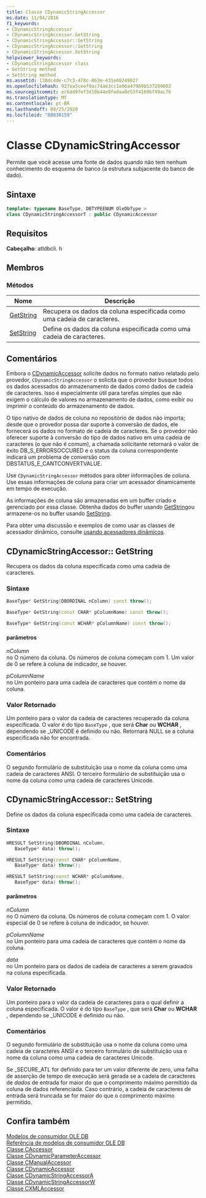 ```yaml
---
title: Classe CDynamicStringAccessor
ms.date: 11/04/2016
f1_keywords:
- CDynamicStringAccessor
- CDynamicStringAccessor.GetString
- CDynamicStringAccessor::GetString
- CDynamicStringAccessor::SetString
- CDynamicStringAccessor.SetString
helpviewer_keywords:
- CDynamicStringAccessor class
- GetString method
- SetString method
ms.assetid: 138dc4de-c7c3-478c-863e-431e48249027
ms.openlocfilehash: 927ea5ceef9ac74ae3cc1e06a47969b537209002
ms.sourcegitcommit: ec6dd97ef3d10b44e0fedaa8e53f41696f49ac7b
ms.translationtype: MT
ms.contentlocale: pt-BR
ms.lasthandoff: 08/25/2020
ms.locfileid: "88838159"
---
```

# <a name="cdynamicstringaccessor-class"></a>Classe CDynamicStringAccessor

Permite que você acesse uma fonte de dados quando não tem nenhum conhecimento do esquema de banco (a estrutura subjacente do banco de dado).

## <a name="syntax"></a>Sintaxe

```cpp
template< typename BaseType, DBTYPEENUM OleDbType >
class CDynamicStringAccessorT : public CDynamicAccessor
```

## <a name="requirements"></a>Requisitos

**Cabeçalho**: atldbcli. h

## <a name="members"></a>Membros

### <a name="methods"></a>Métodos

| Nome | Descrição |
|-|-|
|[GetString](#getstring)|Recupera os dados da coluna especificada como uma cadeia de caracteres.|
|[SetString](#setstring)|Define os dados da coluna especificada como uma cadeia de caracteres.|

## <a name="remarks"></a>Comentários

Embora o [CDynamicAccessor](../../data/oledb/cdynamicaccessor-class.md) solicite dados no formato nativo relatado pelo provedor, `CDynamicStringAccessor` o solicita que o provedor busque todos os dados acessados do armazenamento de dados como dados de cadeia de caracteres. Isso é especialmente útil para tarefas simples que não exigem o cálculo de valores no armazenamento de dados, como exibir ou imprimir o conteúdo do armazenamento de dados.

O tipo nativo de dados de coluna no repositório de dados não importa; desde que o provedor possa dar suporte à conversão de dados, ele fornecerá os dados no formato de cadeia de caracteres. Se o provedor não oferecer suporte à conversão do tipo de dados nativo em uma cadeia de caracteres (o que não é comum), a chamada solicitante retornará o valor de êxito DB_S_ERRORSOCCURED e o status da coluna correspondente indicará um problema de conversão com DBSTATUS_E_CANTCONVERTVALUE.

Use `CDynamicStringAccessor` métodos para obter informações de coluna. Use essas informações de coluna para criar um acessador dinamicamente em tempo de execução.

As informações de coluna são armazenadas em um buffer criado e gerenciado por essa classe. Obtenha dados do buffer usando [GetString](../../data/oledb/cdynamicstringaccessor-getstring.md)ou armazene-os no buffer usando [SetString](../../data/oledb/cdynamicstringaccessor-setstring.md).

Para obter uma discussão e exemplos de como usar as classes de acessador dinâmico, consulte [usando acessadores dinâmicos](../../data/oledb/using-dynamic-accessors.md).

## <a name="cdynamicstringaccessorgetstring"></a><a name="getstring"></a> CDynamicStringAccessor:: GetString

Recupera os dados da coluna especificada como uma cadeia de caracteres.

### <a name="syntax"></a>Sintaxe

```cpp
BaseType* GetString(DBORDINAL nColumn) const throw();

BaseType* GetString(const CHAR* pColumnName) const throw();

BaseType* GetString(const WCHAR* pColumnName) const throw();
```

#### <a name="parameters"></a>parâmetros

*nColumn*<br/>
no O número da coluna. Os números de coluna começam com 1. Um valor de 0 se refere à coluna de indicador, se houver.

*pColumnName*<br/>
no Um ponteiro para uma cadeia de caracteres que contém o nome da coluna.

### <a name="return-value"></a>Valor Retornado

Um ponteiro para o valor da cadeia de caracteres recuperado da coluna especificada. O valor é do tipo `BaseType` , que será **Char** ou **WCHAR** , dependendo se _UNICODE é definido ou não. Retornará NULL se a coluna especificada não for encontrada.

### <a name="remarks"></a>Comentários

O segundo formulário de substituição usa o nome da coluna como uma cadeia de caracteres ANSI. O terceiro formulário de substituição usa o nome da coluna como uma cadeia de caracteres Unicode.

## <a name="cdynamicstringaccessorsetstring"></a><a name="setstring"></a> CDynamicStringAccessor:: SetString

Define os dados da coluna especificada como uma cadeia de caracteres.

### <a name="syntax"></a>Sintaxe

```cpp
HRESULT SetString(DBORDINAL nColumn,
   BaseType* data) throw();

HRESULT SetString(const CHAR* pColumnName,
   BaseType* data) throw();

HRESULT SetString(const WCHAR* pColumnName,
   BaseType* data) throw();
```

#### <a name="parameters"></a>parâmetros

*nColumn*<br/>
no O número da coluna. Os números de coluna começam com 1. O valor especial de 0 se refere à coluna de indicador, se houver.

*pColumnName*<br/>
no Um ponteiro para uma cadeia de caracteres que contém o nome da coluna.

*data*<br/>
no Um ponteiro para os dados de cadeia de caracteres a serem gravados na coluna especificada.

### <a name="return-value"></a>Valor Retornado

Um ponteiro para o valor da cadeia de caracteres para o qual definir a coluna especificada. O valor é do tipo `BaseType` , que será **Char** ou **WCHAR** , dependendo se _UNICODE é definido ou não.

### <a name="remarks"></a>Comentários

O segundo formulário de substituição usa o nome da coluna como uma cadeia de caracteres ANSI e o terceiro formulário de substituição usa o nome da coluna como uma cadeia de caracteres Unicode.

Se _SECURE_ATL for definido para ter um valor diferente de zero, uma falha de asserção de tempo de execução será gerada se a cadeia de caracteres de *dados* de entrada for maior do que o comprimento máximo permitido da coluna de dados referenciada. Caso contrário, a cadeia de caracteres de entrada será truncada se for maior do que o comprimento máximo permitido.

## <a name="see-also"></a>Confira também

[Modelos de consumidor OLE DB](../../data/oledb/ole-db-consumer-templates-cpp.md)<br/>
[Referência de modelos de consumidor OLE DB](../../data/oledb/ole-db-consumer-templates-reference.md)<br/>
[Classe CAccessor](../../data/oledb/caccessor-class.md)<br/>
[Classe CDynamicParameterAccessor](../../data/oledb/cdynamicparameteraccessor-class.md)<br/>
[Classe CManualAccessor](../../data/oledb/cmanualaccessor-class.md)<br/>
[Classe CDynamicAccessor](../../data/oledb/cdynamicaccessor-class.md)<br/>
[Classe CDynamicStringAccessorA](../../data/oledb/cdynamicstringaccessora-class.md)<br/>
[Classe CDynamicStringAccessorW](../../data/oledb/cdynamicstringaccessorw-class.md)<br/>
[Classe CXMLAccessor](../../data/oledb/cxmlaccessor-class.md)
